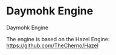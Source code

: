 # Daymohk Engine
Daymohk Engine

The engine is based on the Hazel Engine: 
https://github.com/TheCherno/Hazel
